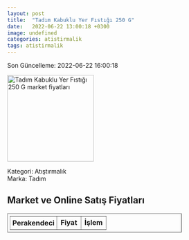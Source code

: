 ```yaml
---
layout: post
title:  "Tadım Kabuklu Yer Fıstığı 250 G"
date:   2022-06-22 13:00:18 +0300
image: undefined
categories: atistirmalik
tags: atistirmalik
---
```


Son Güncelleme: 2022-06-22 16:00:18

<img src="undefined" width="200" alt="Tadım Kabuklu Yer Fıstığı 250 G market fiyatları" />

Kategori: Atıştırmalık
<br />
Marka: Tadım

<h2>Market ve Online Satış Fiyatları</h2>

<table border="1" style="padding: 5px;width:80%;">
  <tr>
    <td style="padding: 5px;"><strong>Perakendeci</strong></td>
    <td><strong>Fiyat</strong></td>
    <td><strong>İşlem</strong></td>
  </tr>
  
</table>

